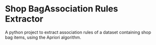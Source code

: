 # Shop BagAssociation Rules Extractor
A python project to extract association rules of a dataset containing shop bag items, using the Apriori algorithm.
